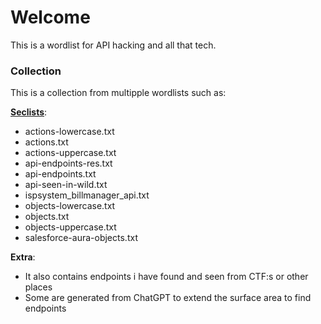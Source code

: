 # Welcome

This is a wordlist for API hacking and all that tech. 


### Collection

This is a collection from multipple wordlists such as:

**[Seclists](https://github.com/danielmiessler/SecLists)**:
* actions-lowercase.txt
* actions.txt
* actions-uppercase.txt
* api-endpoints-res.txt
* api-endpoints.txt
* api-seen-in-wild.txt
* ispsystem_billmanager_api.txt
* objects-lowercase.txt
* objects.txt
* objects-uppercase.txt
* salesforce-aura-objects.txt


**Extra**:
* It also contains endpoints i have found and seen from CTF:s or other places
* Some are generated from ChatGPT to extend the surface area to find endpoints

